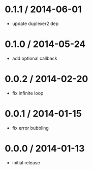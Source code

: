 0.1.1 / 2014-06-01
==================

 * update duplexer2 dep

0.1.0 / 2014-05-24
==================

 * add optional callback

0.0.2 / 2014-02-20
==================

 * fix infinite loop

0.0.1 / 2014-01-15
==================

* fix error bubbling

0.0.0 / 2014-01-13
==================

* initial release